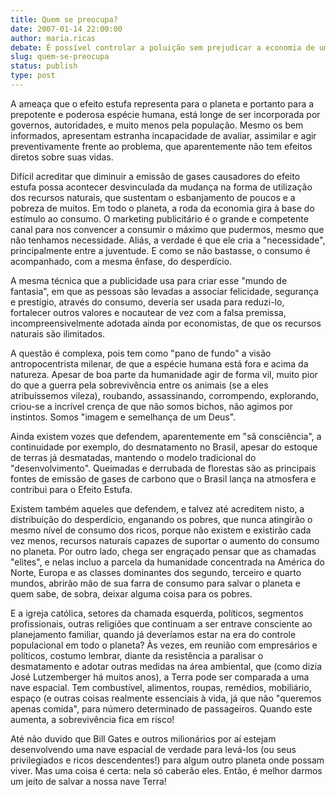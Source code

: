 ```yaml
---
title: Quem se preocupa?
date: 2007-01-14 22:00:00
author: maria.ricas
debate: É possível controlar a poluição sem prejudicar a economia de um país?
slug: quem-se-preocupa
status: publish 
type: post
---
```


A ameaça que o efeito estufa representa para o planeta e portanto para a prepotente e poderosa espécie humana, está longe de ser incorporada por governos, autoridades, e muito menos pela população. Mesmo os bem informados, apresentam estranha incapacidade de avaliar, assimilar e agir preventivamente frente ao problema, que aparentemente não tem efeitos diretos sobre suas vidas.   

Difícil acreditar que diminuir a emissão de gases causadores do efeito estufa possa acontecer desvinculada da mudança na forma de utilização dos recursos naturais, que sustentam o esbanjamento de poucos e a pobreza de muitos. Em todo o planeta, a roda da economia gira à base do estímulo ao consumo. O marketing publicitário é o grande e competente canal para nos convencer a consumir o máximo que pudermos, mesmo que não tenhamos necessidade. Aliás, a verdade é que ele cria a "necessidade", principalmente entre a juventude. E como se não bastasse, o consumo é acompanhado, com a mesma ênfase, do desperdício.  

A mesma técnica que a publicidade usa para criar esse "mundo de fantasia", em que as pessoas são levadas a associar felicidade, segurança e prestígio, através do consumo, deveria ser usada para reduzi-lo, fortalecer outros valores e nocautear de vez com a falsa premissa, incompreensivelmente adotada ainda por economistas, de que os recursos naturais são ilimitados.   

A questão é complexa, pois tem como "pano de fundo" a visão antropocentrista milenar, de que a espécie humana está fora e acima da natureza. Apesar de boa parte da humanidade agir de forma vil, muito pior do que a guerra pela sobrevivência entre os animais (se a eles atribuíssemos vileza), roubando, assassinando, corrompendo, explorando, criou-se a incrível crença de que não somos bichos, não agimos por instintos. Somos "imagem e semelhança de um Deus".   

Ainda existem vozes que defendem, aparentemente em "sã consciência", a continuidade por exemplo, do desmatamento no Brasil, apesar do estoque de terras já desmatadas, mantendo o modelo tradicional do "desenvolvimento". Queimadas e derrubada de florestas são as principais fontes de emissão de gases de carbono que o Brasil lança na atmosfera e contribui para o Efeito Estufa.   

Existem também aqueles que defendem, e talvez até acreditem nisto, a distribuição do desperdício, enganando os pobres, que nunca atingirão o mesmo nível de consumo dos ricos, porque não existem e existirão cada vez menos, recursos naturais capazes de suportar o aumento do consumo no planeta. Por outro lado, chega ser engraçado pensar que as chamadas "elites", e nelas incluo a parcela da humanidade concentrada na América do Norte, Europa e as classes dominantes dos segundo, terceiro e quarto mundos, abrirão mão de sua farra de consumo para salvar o planeta e quem sabe, de sobra, deixar alguma coisa para os pobres.   

E a igreja católica, setores da chamada esquerda, políticos, segmentos profissionais, outras religiões que continuam a ser entrave consciente ao planejamento familiar, quando já deveríamos estar na era do controle populacional em todo o planeta? Às vezes, em reunião com empresários e políticos, costumo lembrar, diante da resistência a paralisar o desmatamento e adotar outras medidas na área ambiental, que (como dizia José Lutzemberger há muitos anos), a Terra pode ser comparada a uma nave espacial. Tem combustível, alimentos, roupas, remédios, mobiliário, espaço (e outras coisas realmente essenciais à vida, já que não "queremos apenas comida", para número determinado de passageiros. Quando este aumenta, a sobrevivência fica em risco!   

Até não duvido que Bill Gates e outros milionários por aí estejam desenvolvendo uma nave espacial de verdade para levá-los (ou seus privilegiados e ricos descendentes!) para algum outro planeta onde possam viver. Mas uma coisa é certa: nela só caberão eles. Então, é melhor darmos um jeito de salvar a nossa nave Terra!

